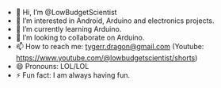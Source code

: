 - 👋 Hi, I’m @LowBudgetScientist
- 👀 I’m interested in Android, Arduino and electronics projects.
- 🌱 I’m currently learning Arduino.
- 💞️ I’m looking to collaborate on Arduino.
- 📫 How to reach me: tygerr.dragon@gmail.com (Youtube: https://www.youtube.com/@lowbudgetscientist/shorts)
- 😄 Pronouns: LOL/LOL
- ⚡ Fun fact: I am always having fun.
